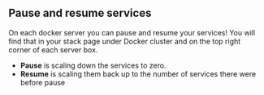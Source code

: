 <!-- post: -->


## Pause and resume services

On each docker server you can pause and resume your services! You will find that in your stack page under Docker cluster and on the top right corner of each server box.

* **Pause** is scaling down the services to zero.
* **Resume** is scaling them back up to the number of services there were before pause
